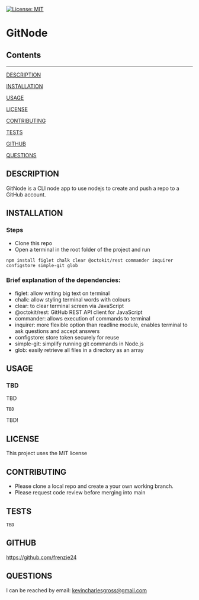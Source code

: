 [![License: MIT](https://img.shields.io/badge/License-MIT-yellow.svg)](https://opensource.org/licenses/MIT)
# GitNode

## Contents
- - - - - - - - 
[DESCRIPTION](#DESCRIPTION)

[INSTALLATION](#INSTALLATION)

[USAGE](#USAGE)

[LICENSE](#LICENSE)

[CONTRIBUTING](#CONTRIBUTING)

[TESTS](#TESTS)

[GITHUB](#GITHUB)

[QUESTIONS](#QUESTIONS)

## DESCRIPTION
GitNode is a CLI node app to use nodejs to create and push a repo to a GitHub account.

## INSTALLATION
### Steps
- Clone this repo
- Open a terminal in the root folder of the project and run
```
npm install figlet chalk clear @octokit/rest commander inquirer configstore simple-git glob
```

### Brief explanation of the dependencies:

- figlet: allow writing big text on terminal
- chalk: allow styling terminal words with colours
- clear: to clear terminal screen via JavaScript
- @octokit/rest: GitHub REST API client for JavaScript
- commander: allows execution of commands to terminal
- inquirer: more flexible option than readline module, enables terminal to ask questions and accept answers
- configstore: store token securely for reuse
- simple-git: simplify running git commands in Node.js
- glob: easily retrieve all files in a directory as an array

## USAGE
### TBD

TBD
```
TBD
```
TBD!

## LICENSE
This project uses the MIT license

## CONTRIBUTING
- Please clone a local repo and create a your own working branch.
- Please request code review before merging into main

## TESTS
```
TBD
```

## GITHUB
https://github.com/frenzie24

## QUESTIONS
I can be reached by email:
kevincharlesgross@gmail.com

